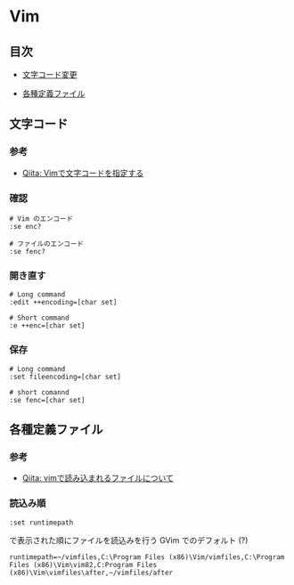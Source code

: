 # Vim


## 目次

- [文字コード変更](#changeCharSet)

- [各種定義ファイル](#runCommandFiles)


## <a id="changeCharSet"></a> 文字コード

### 参考

- [Qiita: Vimで文字コードを指定する](https://qiita.com/bezeklik/items/2c9925f9c07762559471https://qiita.com/bezeklik/items/2c9925f9c07762559471)

### 確認

```vim
# Vim のエンコード
:se enc?

# ファイルのエンコード
:se fenc?
```

### 開き直す

```vim
# Long command
:edit ++encoding=[char set]

# Short command
:e ++enc=[char set]
```

### 保存

```vim
# Long command
:set fileencoding=[char set]

# short comannd
:se fenc=[char set]
```

## <a id="runCommandFiles"></a> 各種定義ファイル

### 参考

- [Qiita: vimで読み込まれるファイルについて](https://qiita.com/okamos/items/8279154e20249247f78f)

### 読込み順

```vi
:set runtimepath
```

で表示された順にファイルを読込みを行う GVim でのデフォルト (?)

```
runtimepath=~/vimfiles,C:\Program Files (x86)\Vim/vimfiles,C:\Program Files (x86)\Vim\vim82,C:Program Files (x86)\Vim\vimfiles\after,~/vimfiles/after
```

